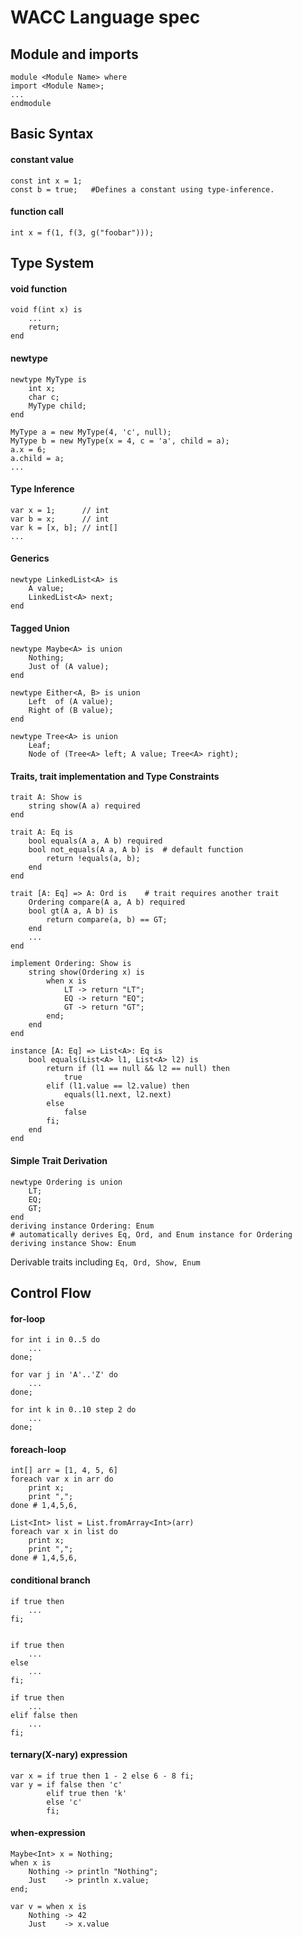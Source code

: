 # WACC Language spec

## Module and imports
```
module <Module Name> where
import <Module Name>;
...
endmodule
```

## Basic Syntax
#### constant value
```
const int x = 1;
const b = true;   #Defines a constant using type-inference.
```
#### function call
```
int x = f(1, f(3, g("foobar")));
```

## Type System

#### void function
```
void f(int x) is
    ...
    return;
end
```

#### newtype
```
newtype MyType is
    int x;
    char c;
    MyType child;
end

MyType a = new MyType(4, 'c', null);
MyType b = new MyType(x = 4, c = 'a', child = a);
a.x = 6;
a.child = a;
...
```

#### Type Inference
```
var x = 1;      // int
var b = x;      // int
var k = [x, b]; // int[]
...
```

#### Generics
```
newtype LinkedList<A> is
    A value;
    LinkedList<A> next;
end
```

#### Tagged Union
```
newtype Maybe<A> is union
    Nothing;
    Just of (A value);
end

newtype Either<A, B> is union
    Left  of (A value);
    Right of (B value);
end

newtype Tree<A> is union
    Leaf;
    Node of (Tree<A> left; A value; Tree<A> right);
```

#### Traits, trait implementation and Type Constraints
```
trait A: Show is
    string show(A a) required
end

trait A: Eq is
    bool equals(A a, A b) required
    bool not_equals(A a, A b) is  # default function
        return !equals(a, b);
    end
end 

trait [A: Eq] => A: Ord is    # trait requires another trait
    Ordering compare(A a, A b) required
    bool gt(A a, A b) is
        return compare(a, b) == GT;
    end
    ...
end 

implement Ordering: Show is
    string show(Ordering x) is
        when x is
            LT -> return "LT";
            EQ -> return "EQ";
            GT -> return "GT";
        end;
    end
end

instance [A: Eq] => List<A>: Eq is
    bool equals(List<A> l1, List<A> l2) is
        return if (l1 == null && l2 == null) then
            true
        elif (l1.value == l2.value) then
            equals(l1.next, l2.next)
        else 
            false
        fi;
    end
end
```

#### Simple Trait Derivation
```
newtype Ordering is union
    LT;
    EQ;
    GT;
end
deriving instance Ordering: Enum  
# automatically derives Eq, Ord, and Enum instance for Ordering
deriving instance Show: Enum
```
Derivable traits including ```Eq, Ord, Show, Enum```


## Control Flow

#### for-loop
```
for int i in 0..5 do
    ...
done;

for var j in 'A'..'Z' do
    ...
done;

for int k in 0..10 step 2 do
    ...
done;

```

#### foreach-loop
```
int[] arr = [1, 4, 5, 6]
foreach var x in arr do
    print x;
    print ",";  
done # 1,4,5,6,

List<Int> list = List.fromArray<Int>(arr)
foreach var x in list do
    print x;
    print ",";
done # 1,4,5,6,
```

#### conditional branch
```
if true then
    ...
fi;


if true then
    ...
else 
    ...
fi;

if true then
    ...
elif false then
    ...
fi;
```

#### ternary(X-nary) expression
```
var x = if true then 1 - 2 else 6 - 8 fi;
var y = if false then 'c' 
        elif true then 'k' 
        else 'c' 
        fi;
```

#### when-expression
```
Maybe<Int> x = Nothing;
when x is
    Nothing -> println "Nothing";
    Just    -> println x.value;
end;

var v = when x is
    Nothing -> 42
    Just    -> x.value    
```

